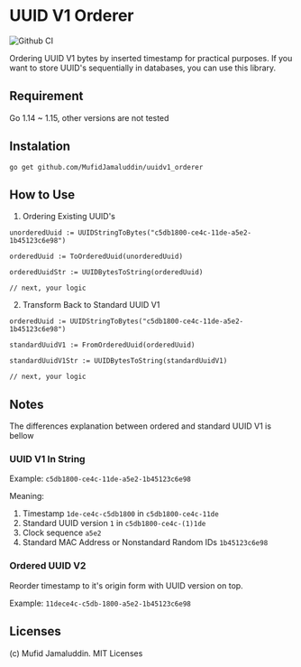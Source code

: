 # UUID V1 Orderer

![Github CI](https://github.com/MufidJamaluddin/uuidv1_ordered/workflows/Go/badge.svg)

Ordering UUID V1 bytes by inserted timestamp for practical purposes. If you want to store UUID's sequentially in databases, you can use this library.

## Requirement

Go 1.14 ~ 1.15, other versions are not tested

## Instalation

`go get github.com/MufidJamaluddin/uuidv1_orderer`

## How to Use

1. Ordering Existing UUID's

```
unorderedUuid := UUIDStringToBytes("c5db1800-ce4c-11de-a5e2-1b45123c6e98")

orderedUuid := ToOrderedUuid(unorderedUuid)

orderedUuidStr := UUIDBytesToString(orderedUuid)

// next, your logic
```

2. Transform Back to Standard UUID V1

```
orderedUuid := UUIDStringToBytes("c5db1800-ce4c-11de-a5e2-1b45123c6e98")

standardUuidV1 := FromOrderedUuid(orderedUuid)

standardUuidV1Str := UUIDBytesToString(standardUuidV1)

// next, your logic
```

## Notes

The differences explanation between ordered and standard UUID V1 is bellow

### UUID V1 In String

Example: `c5db1800-ce4c-11de-a5e2-1b45123c6e98`

Meaning: 
1. Timestamp `1de-ce4c-c5db1800` in `c5db1800-ce4c-11de`
2. Standard UUID version `1` in `c5db1800-ce4c-(1)1de`
3. Clock sequence `a5e2`
4. Standard MAC Address or Nonstandard Random IDs `1b45123c6e98`

### Ordered UUID V2

Reorder timestamp to it's origin form with UUID version on top.

Example: `11dece4c-c5db-1800-a5e2-1b45123c6e98`

## Licenses

(c) Mufid Jamaluddin. MIT Licenses
